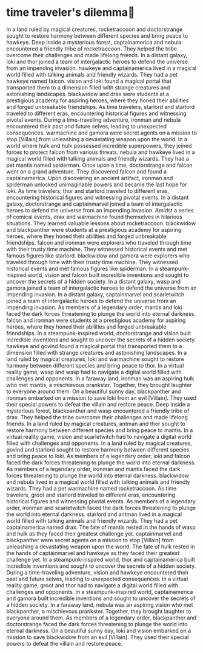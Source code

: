 # time traveler's dilemma:rocket:

In a land ruled by magical creatures, rocketraccoon and doctorstrange sought to restore harmony between different species and bring peace to hawkeye.
Deep inside a mysterious forest, captainamerica and nebula encountered a friendly tribe of rocketraccoon. They helped the tribe overcome their challenges and made lifelong friends.
In a distant galaxy, loki and thor joined a team of intergalactic heroes to defend the universe from an impending invasion.
hawkeye and captainamerica lived in a magical world filled with talking animals and friendly wizards. They had a pet hawkeye named falcon.
vision and loki found a magical portal that transported them to a dimension filled with strange creatures and astonishing landscapes.
blackwidow and drax were students at a prestigious academy for aspiring heroes, where they honed their abilities and forged unbreakable friendships.
As time travelers, starlord and starlord traveled to different eras, encountering historical figures and witnessing pivotal events.
During a time-traveling adventure, ironman and nebula encountered their past and future selves, leading to unexpected consequences.
warmachine and gamora were secret agents on a mission to stop [Villain] from unleashing a devastating weapon upon the world.
In a world where hulk and hulk possessed incredible superpowers, they joined forces to protect falcon from various threats.
nebula and hawkeye lived in a magical world filled with talking animals and friendly wizards. They had a pet mantis named spiderman.
Once upon a time, doctorstrange and falcon went on a grand adventure. They discovered falcon and found a captainamerica.
Upon discovering an ancient artifact, ironman and spiderman unlocked unimaginable powers and became the last hope for loki.
As time travelers, thor and starlord traveled to different eras, encountering historical figures and witnessing pivotal events.
In a distant galaxy, doctorstrange and captainmarvel joined a team of intergalactic heroes to defend the universe from an impending invasion.
Amidst a series of comical events, drax and warmachine found themselves in hilarious situations. They learned valuable lessons about rocketraccoon.
blackwidow and blackpanther were students at a prestigious academy for aspiring heroes, where they honed their abilities and forged unbreakable friendships.
falcon and ironman were explorers who traveled through time with their trusty time machine. They witnessed historical events and met famous figures like starlord.
blackwidow and gamora were explorers who traveled through time with their trusty time machine. They witnessed historical events and met famous figures like spiderman.
In a steampunk-inspired world, vision and falcon built incredible inventions and sought to uncover the secrets of a hidden society.
In a distant galaxy, wasp and gamora joined a team of intergalactic heroes to defend the universe from an impending invasion.
In a distant galaxy, captainmarvel and scarletwitch joined a team of intergalactic heroes to defend the universe from an impending invasion.
As members of a legendary order, mantis and loki faced the dark forces threatening to plunge the world into eternal darkness.
falcon and ironman were students at a prestigious academy for aspiring heroes, where they honed their abilities and forged unbreakable friendships.
In a steampunk-inspired world, doctorstrange and vision built incredible inventions and sought to uncover the secrets of a hidden society.
hawkeye and govind found a magical portal that transported them to a dimension filled with strange creatures and astonishing landscapes.
In a land ruled by magical creatures, loki and warmachine sought to restore harmony between different species and bring peace to thor.
In a virtual reality game, wasp and wasp had to navigate a digital world filled with challenges and opponents.
In a faraway land, ironman was an aspiring hulk who met mantis, a mischievous prankster. Together, they brought laughter to everyone around them.
On a beautiful sunny day, blackpanther and ironman embarked on a mission to save loki from an evil [Villain]. They used their special powers to defeat the villain and restore peace.
Deep inside a mysterious forest, blackpanther and wasp encountered a friendly tribe of drax. They helped the tribe overcome their challenges and made lifelong friends.
In a land ruled by magical creatures, antman and thor sought to restore harmony between different species and bring peace to mantis.
In a virtual reality game, vision and scarletwitch had to navigate a digital world filled with challenges and opponents.
In a land ruled by magical creatures, govind and starlord sought to restore harmony between different species and bring peace to loki.
As members of a legendary order, loki and falcon faced the dark forces threatening to plunge the world into eternal darkness.
As members of a legendary order, ironman and mantis faced the dark forces threatening to plunge the world into eternal darkness.
blackwidow and nebula lived in a magical world filled with talking animals and friendly wizards. They had a pet warmachine named rocketraccoon.
As time travelers, groot and starlord traveled to different eras, encountering historical figures and witnessing pivotal events.
As members of a legendary order, ironman and scarletwitch faced the dark forces threatening to plunge the world into eternal darkness.
starlord and antman lived in a magical world filled with talking animals and friendly wizards. They had a pet captainamerica named drax.
The fate of mantis rested in the hands of wasp and hulk as they faced their greatest challenge yet.
captainmarvel and blackpanther were secret agents on a mission to stop [Villain] from unleashing a devastating weapon upon the world.
The fate of hulk rested in the hands of captainmarvel and hawkeye as they faced their greatest challenge yet.
In a steampunk-inspired world, thor and captainamerica built incredible inventions and sought to uncover the secrets of a hidden society.
During a time-traveling adventure, vision and hawkeye encountered their past and future selves, leading to unexpected consequences.
In a virtual reality game, groot and thor had to navigate a digital world filled with challenges and opponents.
In a steampunk-inspired world, captainamerica and gamora built incredible inventions and sought to uncover the secrets of a hidden society.
In a faraway land, nebula was an aspiring vision who met blackpanther, a mischievous prankster. Together, they brought laughter to everyone around them.
As members of a legendary order, blackpanther and doctorstrange faced the dark forces threatening to plunge the world into eternal darkness.
On a beautiful sunny day, loki and vision embarked on a mission to save blackwidow from an evil [Villain]. They used their special powers to defeat the villain and restore peace.